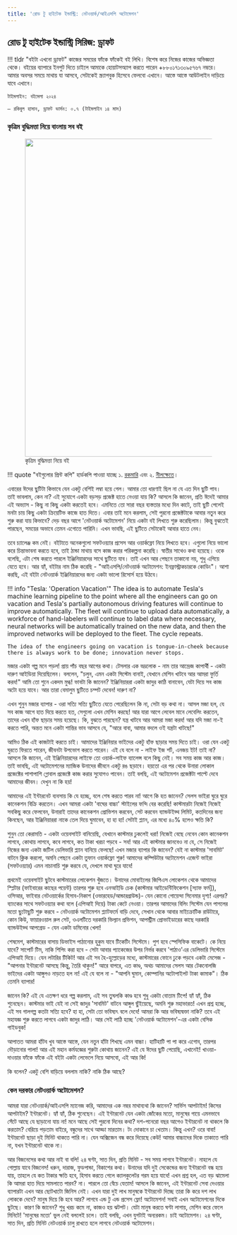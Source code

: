 ```yaml
---
title: 'রোড টু হাইটেক ইন্ডাস্ট্রি: নেটওয়ার্ক/আইএসপি অটোমেশন'
---
```


## রোড টু হাইটেক ইন্ডাস্ট্রি সিরিজ: ড্রাফট

!!! tldr "বইটা এখনো ড্রাফট"
    কাজের সময়ের ফাঁকে ফাঁকেই বই লিখি। বিশেষ করে নিজের কাজের অভিজ্ঞতা থেকে। বইয়ের ব্যাপারে ইনপুট দিতে চাইলে আমাকে হোয়াটসঅ্যাপ করতে পারেন +৮৮০১৭১৩০৯৫৭৬৭ নম্বরে। আমার অবসর সময়ে মাথায় যা আসবে, সেটাকেই স্ক্র্যাপবুক হিসেবে ফেলবো এখানে। আস্তে আস্তে আউটলাইন দাড়িয়ে যাবে এখানে।

    টাইমলাইন: বইমেলা ২০২৪
    
    – রকিবুল হাসান, ড্রাফট ভার্সন: ০.৭ (টাইমলাইন ১৪ মাস)

### কৃত্রিম বুদ্ধিমত্তা নিয়ে বাংলায় সব বই

<figure>
  <img src="https://aiwithr.github.io/images/test4.jpg" width="720" />
  <figcaption>কৃত্রিম বুদ্ধিমত্তা নিয়ে বই</figcaption>
</figure>

!!! quote "বইগুলোর প্রিন্ট কপি"
    হার্ডকপি পাওয়া যাচ্ছে ১. [রকমারি](https://www.rokomari.com/book/218840/) এবং ২. [নীলক্ষেতে](https://www.facebook.com/ManikLibraryOnline/posts/3936571543102870)।

এবারের ঈদের ছুটিটা কিভাবে যেন একটু বেশিই লম্বা হয়ে গেল। আমার তো ধারণাই ছিল না যে এত দিন ছুটি পাব। তাই ভাবলাম, কেন না? এই সুযোগে একটা বড়সড় প্রজেক্ট হাতে নেওয়া যায় কি? আসলে কি জানেন, প্রতি ঈদেই আমার এই অভ্যাস - কিছু না কিছু একটা করতেই হবে। এমনিতে তো সারা বছর ব্যস্ততার মধ্যে দিন কাটে, তাই ছুটি পেলেই মনটা চায় কিছু একটা ক্রিয়েটিভ কাজে হাত দিতে। এবার তাই মনে করলাম, সেই পুরনো প্রজেক্টটাকে আবার নতুন করে শুরু করা যায় কিভাবে? দেড় বছর আগে 'নেটওয়ার্ক অটোমেশন' নিয়ে একটা বই লিখতে শুরু করেছিলাম। কিন্তু বুঝতেই পারছেন, সময়ের অভাবে তেমন এগোতে পারিনি। এখন ভাবছি, এই ছুটিতে সেটাকেই আবার হাতে নেব।

তবে চ্যালেঞ্জ কম নেই। বইটাতে অনেকগুলো সফটওয়্যার প্রসেস আর ওয়ার্কফ্লো নিয়ে লিখতে হবে। এগুলো নিয়ে ভালো করে চিন্তাভাবনা করতে হবে, তাই ঠান্ডা মাথায় বসে কাজ করার পরিকল্পনা করেছি। স্বাতীর সাথেও কথা হয়েছে। ওকে বলেছি, এটা শেষ করতে পারলে ইঞ্জিনিয়ারদের সাথে ছুটিতে যাব। তাই এখন আর পেছনে তাকানো নয়, শুধু এগিয়ে যেতে হবে। আর হ্যাঁ, বইটার নাম ঠিক করেছি - "আইএসপি/নেটওয়ার্ক অটোমেশন: ইনফ্রাস্ট্রাকচারকে কোডিং"। আশা করছি, এই বইটা নেটওয়ার্ক ইঞ্জিনিয়ারদের জন্য একটা ভালো রিসোর্স হয়ে উঠবে।

!!! info "Tesla: 'Operation Vacation'"
    The idea is to automate Tesla's machine learning pipeline to the point where all the engineers can go on vacation and Tesla's partially autonomous driving features will continue to improve automatically. The fleet will continue to upload data automatically, a workforce of hand-labelers will continue to label data where necessary, neural networks will be automatically trained on the new data, and then the improved networks will be deployed to the fleet. The cycle repeats.

    The idea of the engineers going on vacation is tongue-in-cheek because there is always work to be done; innovation never stops.

মজার একটা গল্প মনে পড়ল! প্রায় পাঁচ বছর আগের কথা। টেসলার এক ভদ্রলোক - নাম তার আন্দ্রেজ কাপার্থী - একটা দারুণ আইডিয়া দিয়েছিলেন। বললেন, "চলুন, এমন একটা সিস্টেম বানাই, যেখানে মেশিন খাটবে আর আমরা ফুর্তি করব!" আমি তো শুনে একদম মুগ্ধ! ভাবটা কি জানেন? ইঞ্জিনিয়াররা একটা জাদুর কাঠি বানাবেন, যেটা দিয়ে সব কাজ অটো হয়ে যাবে। আর তারা বেমালুম ছুটিতে চম্পট দেবেন! দারুণ না?

এখন শুনুন মজার ব্যাপার - ওরা সত্যি সত্যি ছুটিতে যেতে পেরেছিলেন কি না, সেটা বড় কথা না। আসল মজা হল, যে সব কাজ আগে হাত দিয়ে করতে হত, সেগুলো এখন মেশিন করছে! আর যারা আগে লেবেল মানে লেবেলিং করতেন, তাদের এখন হাঁফ ছাড়ার সময় হয়েছে।
কি, বুঝতে পারছেন? যন্ত্র খাটবে আর আমরা মজা করব! আর যদি মজা না-ই করতে পারি, অন্তত মনে একটা শান্তির ভাব আসবে যে, "আরে বাবা, আমার বদলে ওই যন্ত্রটা খাটছে!"

আমিও ঠিক এই কাজটাই করতে চাই। আমাদের ইঞ্জিনিয়ার ভাইদের একটু হাঁফ ছাড়ার সময় দিতে চাই। ওরা যেন একটু ঘুরতে ফিরতে পারেন, জীবনটা উপভোগ করতে পারেন। এই যে বলে না - লাইফ ইজ শর্ট, এনজয় ইট! তাই না? আসলে কি জানেন, এই ইঞ্জিনিয়ারদের লাইফে তো ওয়ার্ক-লাইফ ব্যালেন্স বলে কিছু নেই। সব সময় কাজ আর কাজ। তাই ভাবছি, এই অটোমেশনের ম্যাজিক উনাদের জীবনে একটু রঙ ছড়াবে। হয়তো এর পর থেকে উনারা লোকাল প্রজেক্টের পাশাপাশি গ্লোবাল প্রজেক্টে কাজ করার সুযোগও পাবেন। তাই বলছি, এই অটোমেশন প্রজেক্টটা পাল্টে দেবে আমাদের জীবন। দেখুন না কি হয়! 

আমাদের এই ইন্টারনেট ব্যবসায় কি যে হচ্ছে, বলে শেষ করতে পারব না! আগে কি হত জানেন? সেলস ভাইরা ঘুরে ঘুরে কানেকশন বিক্রি করতেন। এখন আমরা একটা 'বাঘের বাচ্চা' স্টাইলের ফন্দি বের করেছি! কাস্টমারটা নিজেই নিজেই সবকিছু করে ফেলবেন, উনারাই তাদের কানেকশন প্রোভিশন করবেন, সেট করবেন ব্যান্ডউইড্থ লিমিট, কতদিনের জন্য কিনছেন, আর ইঞ্জিনিয়াররা নাকে তেল দিয়ে ঘুমাবেন, হা হা হা! সেটাই প্ল্যান, এর মধ্যে ৪০% হলেও ক্ষতি কি?

শুনুন তো কেরামতি - একটা ওয়েবসাইট বানিয়েছি, যেখানে কাস্টমার ঢুকলেই ধরা! নিজেই বেছে নেবেন কোন কানেকশন লাগবে, কোথায় লাগবে, কবে লাগবে, কত টাকা খরচা পড়বে - সব! আর এই কাস্টমার জানবেও না যে, সে নিজেই নিজের জন্য একটা জটিল ডেলিভারি প্ল্যান বানিয়ে ফেলছে! এখন মজার ব্যাপার কি জানেন? যেই না কাস্টমার 'সাবমিট' বাটনে ক্লিক করলো, অমনি পেছনে একটা তুফান  ওয়ার্কফ্লো শুরু! আমাদের কম্পিউটার অটোমেশন এজেন্ট ভাইরা (সফটওয়্যার) এমন নাচানাচি শুরু করবে যে, দেখলে মাথা ঘুরে যাবে! 

প্রথমেই ওয়েবসাইট ছুটবে কাস্টমারের লোকেশন খুঁজতে। উনাদের মোবাইলের জিপিএস লোকেশন থেকে আমাদের স্প্লিটার (ফাইবারের কাছের পয়েন্ট) তারপর শুরু হবে এনআইডি চেক (কাস্টমার আইডেন্টিফিকেশন [স্যাফ ফর্ম]), ওসিআর, ফাইবার নেটওয়ার্কের হিসাব-নিকাশ (ওভারহেড/আন্ডারগ্রাউন্ড)- যেন কোনো গোয়েন্দা সিনেমার দৃশ্য! এরপর? ব্যাংকের সাথে সফটওয়্যার কথা বলে (এপিআই দিয়ে) টাকা কেটে নেওয়া। তারপর আমাদের বিলিং সিস্টেম যেন পাগলের মতো ছুটোছুটি শুরু করবে - নেটওয়ার্ক অটোমেশন প্ল্যাটফর্মে বাড়ি দেবে, সেখান থেকে আবার মাইক্রোটিক রাউটারে, কোন কিউ, ফায়ারওয়াল রুল সেট, ওএলটিতে দরকারি ভিল্যান প্রভিশন, আপস্ট্রীম প্রোভাইডারের কাছে দরকারি ব্যান্ডউইড্থ আপগ্রেড - যেন একটা ডমিনোর খেলা!

শেষমেশ, কাস্টমারের বাসায় ডিভাইস পাঠানোর হুকুম যাবে টিকেটিং সিস্টেমে। পুশ হবে স্পেসিফিক বাকেটে। কে নিয়ে যাবে? সাপোর্ট টিম, নাকি শিপিং করা হবে - সেটা আবার প্যাকেজের উপর নির্ভর করবে 'পাঠাও'এর ডেলিভারি সিস্টেমে এপিআই দিয়ে। যেন লটারির টিকিট! আর এই সব হৈ-হুল্লোড়ের মধ্যে, কাস্টমারের ফোনে ঢুকে পড়বে একটা মেসেজ - "আপনার ইন্টারনেট আসছে কিন্তু, তৈরি থাকুন!" আরে বাপরে, এত কাণ্ড, অথচ আমাদের সেলস আর টেকনোলজি ভাইদের একটা আঙ্গুলও নাড়তে হল না! এই যে বলে না - "আপনি ঘুমান, কোম্পানির অটোপাইলট টাকা কামাক"। ঠিক তেমনি ব্যাপার!

জানেন কি? এই যে এতক্ষণ ধরে গল্প করলাম, এই সব তুঘলকি কাণ্ড হবে শুধু একটা বোতাম টিপে! হ্যাঁ হ্যাঁ, ঠিক শুনেছেন। কাস্টমার ভাই যেই না সেই জাদুর 'সাবমিট' বাটনে আঙ্গুল ছুঁইয়েছে, অমনি শুরু মহাভারত! এখন প্রশ্ন হচ্ছে, এই সব গালগল্প কতটা সত্যি হবে? হা হা, সেটা তো ভবিষ্যৎ বলে দেবে! আমরা কি আর ভবিষ্যদ্বক্তা নাকি? তবে এই মহাযজ্ঞ শুরু করতে লাগবে একটা জাদুর লাঠি। আর সেই লাঠি হচ্ছে 'নেটওয়ার্ক অটোমেশন'-এর একটা বেসিক গাইডবুক!

আপাতত আমরা হাঁটব খুব আস্তে আস্তে, যেন নতুন হাঁটা শিখছে এমন বাচ্চা। হাটিহাটি পা পা করে এগোব, তারপর দৌড়ানোর পালা! আর এই মহান কর্মযজ্ঞের শুরুটা কোথায় জানেন? এই যে ঈদের ছুটি পেয়েছি, এখানেই! খাওয়া-দাওয়ার ফাঁকে ফাঁকে এই বইটা একটা লেভেলে নিয়ে আসবো, এই আর কি!

কি বলেন? একটু বেশি বাড়িয়ে বললাম নাকি? নাকি ঠিক আছে?

### কেন দরকার নেটওয়ার্ক অটোমেশন?

আমরা যারা নেটওয়ার্ক/আইএসপি ম্যানেজ করি, আমাদের এক নম্বর মাথাব্যথা কি জানেন? সার্ভিস আপটাইম! কিসের আপটাইম? ইন্টারনেট। হ্যাঁ হ্যাঁ, ঠিক শুনেছেন। এই ইন্টারনেট যেন একটা জোঁকের মতো, মানুষের গায়ে এমনভাবে সেঁটে আছে যে ছাড়ানো যায় না! মনে আছে সেই পুরনো দিনের কথা? দশ-পনেরো বছর আগেও ইন্টারনেট না থাকলে কি করতাম? বেরিয়ে পড়তাম বাইরে, বন্ধুদের সাথে আড্ডা মারতাম। টং দোকানে চা খেতাম। কিন্তু এখন? ওরে বাবা! ইন্টারনেট ছাড়া দুই মিনিট থাকতে পারি না। যেন অক্সিজেন বন্ধ করে দিয়েছে কেউ! আমার বাচ্চাদের দিকে তাকাতে পারি না, যখন ইন্টারনেট থাকে না।

আর বিজনেসের কথা আর নাই বা বলি! ২৪ ঘণ্টা, সাত দিন, প্রতি মিনিট - সব সময় লাগবে ইন্টারনেট। নাহলে যে গোল্লায় যাবে বিজনেস! ধরুন, দারাজ, ফুডপান্ডা, বিকাশের কথা। উনাদের যদি দুই সেকেন্ডের জন্য ইন্টারনেট বন্ধ হয়ে যায়, তাহলে যে কত টাকার ক্ষতি হবে, হিসাব করতে গেলে ক্যালকুলেটর গরম হয়ে যাবে! এখন প্রশ্ন হল, এত বড় ঝামেলা কি আমরা হাত দিয়ে সামলাতে পারব? না। পারলে তো বেঁচে যেতাম! আসলে কি জানেন, এই ইন্টারনেট সেবা দেওয়ার ব্যাপারটা এখন আর ছোটখাটো জিনিস নেই। এখন যারা দুই লাখ মানুষকে ইন্টারনেট দিচ্ছে তারা কি করে দশ লাখ লোককে দেবে? মানুষ দিয়ে কি হবে আর? লাগবে এন্ড টু এন্ড প্রসেস ফ্লো! অটোমেশন! সবাই এখন অটোমেশনের দিকে ছুটছে। কারণ কি জানেন? শুধু খরচ কমে না, কাজও হয় ঝটপট। যেটা মানুষ করতে ঘণ্টা লাগায়, মেশিন করে ফেলে মিনিটে! 'মানুষের মতো' ভুল নেই বললেই চলে। তাই বলছি, এখন যুগটাই অন্যরকম। চাই অটোমেশন। ২৪ ঘণ্টা, সাত দিন, প্রতি মিনিট নেটওয়ার্ক চালু রাখতে হলে লাগবে নেটওয়ার্ক অটোমেশন।